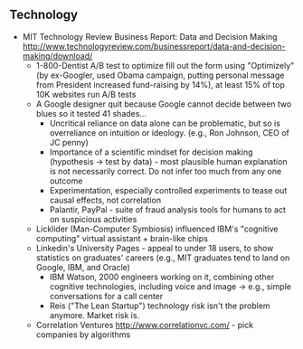 Technology
----------

* MIT Technology Review Business Report: Data and Decision Making http://www.technologyreview.com/businessreport/data-and-decision-making/download/
  - 1-800-Dentist A/B test to optimize fill out the form using "Optimizely" (by ex-Googler, used Obama campaign, putting personal message from President increased fund-raising by 14%), at least 15% of top 10K websites run A/B tests
  - A Google designer quit because Google cannot decide between two blues so it tested 41 shades...
	- Uncritical reliance on data alone can be problematic, but so is overreliance on intuition or ideology. (e.g., Ron Johnson, CEO of JC penny)
	- Importance of a scientific mindset for decision making (hypothesis -> test by data) - most plausible human explanation is not necessarily correct. Do not infer too much from any one outcome
	- Experimentation, especially controlled experiments to tease out causal effects, not correlation
	- Palantir, PayPal - suite of fraud analysis tools for humans to act on suspicious activities
  - Licklider (Man-Computer Symbiosis) influenced IBM's "cognitive computing" virtual assistant + brain-like chips
  - Linkedin's University Pages - appeal to under 18 users, to show statistics on graduates' careers (e.g., MIT graduates tend to land on Google, IBM, and Oracle)
	- IBM Watson, 2000 engineers working on it, combining other cognitive technologies, including voice and image -> e.g., simple conversations for a call center
	- Reis ("The Lean Startup") technology risk isn't the problem anymore. Market risk is.
  - Correlation Ventures http://www.correlationvc.com/ - pick companies by algorithms

